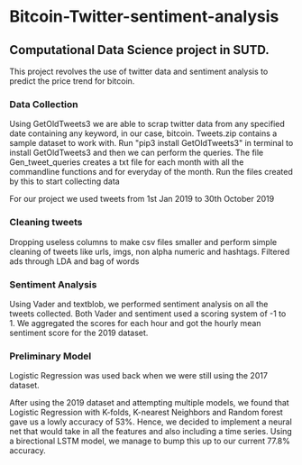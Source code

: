 # Bitcoin-Twitter-sentiment-analysis
## Computational Data Science project in SUTD.

This project revolves the use of twitter data and sentiment analysis to predict the price trend for bitcoin.



### Data Collection


Using GetOldTweets3 we are able to scrap twitter data from any specified date containing any keyword, in our case, bitcoin.
Tweets.zip contains a sample dataset to work with. Run "pip3 install GetOldTweets3" in terminal to install GetOldTweets3 and then we can perform the queries. The file Gen_tweet_queries creates a txt file for each month with all the commandline functions and for everyday of the month. Run the files created by this to start collecting data

For our project we used tweets from 1st Jan 2019 to 30th October 2019

### Cleaning tweets


Dropping useless columns to make csv files smaller and perform simple cleaning of tweets like urls, imgs, non alpha numeric and hashtags.
Filtered ads through LDA and bag of words


### Sentiment Analysis

Using Vader and textblob, we performed sentiment analysis on all the tweets collected. Both Vader and sentiment used a scoring system of -1 to 1. We aggregated the scores for each hour and got the hourly mean sentiment score for the 2019 dataset. 

### Preliminary Model

Logistic Regression was used back when we were still using the 2017 dataset.  

After using the 2019 dataset and attempting multiple models, we found that Logistic Regression with K-folds, K-nearest Neighbors and Random forest gave us a lowly accuracy of 53%.
Hence, we decided to implement a neural net that would take in all the features and also including a time series. Using a birectional LSTM model, we manage to bump this up to our current 77.8% accuracy.

